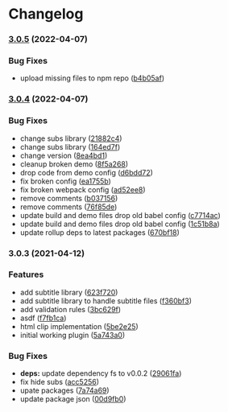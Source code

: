 # Changelog

### [3.0.5](https://www.github.com/donkeyclip/motorcortex-subtitles/compare/v3.0.4...v3.0.5) (2022-04-07)


### Bug Fixes

* upload missing files to npm repo ([b4b05af](https://www.github.com/donkeyclip/motorcortex-subtitles/commit/b4b05afdca461818fc7e85fbb8502c6114328950))

### [3.0.4](https://www.github.com/donkeyclip/motorcortex-subtitles/compare/v3.0.3...v3.0.4) (2022-04-07)


### Bug Fixes

* change subs library ([21882c4](https://www.github.com/donkeyclip/motorcortex-subtitles/commit/21882c407e47c2d6a66c309969fa418b82e8b057))
* change subs library ([164ed7f](https://www.github.com/donkeyclip/motorcortex-subtitles/commit/164ed7ffdee65c790abd67299e5e7bdd328fcf89))
* change version ([8ea4bd1](https://www.github.com/donkeyclip/motorcortex-subtitles/commit/8ea4bd10b890a5eb94ecdfb40eaf60875f82d35c))
* cleanup broken demo ([8f5a268](https://www.github.com/donkeyclip/motorcortex-subtitles/commit/8f5a2682ede5d6f6ab282f4a042d131e470fce50))
* drop code from demo config ([d6bdd72](https://www.github.com/donkeyclip/motorcortex-subtitles/commit/d6bdd721ab050c9a87f7b945448b70d172dfab94))
* fix broken config ([ea1755b](https://www.github.com/donkeyclip/motorcortex-subtitles/commit/ea1755bc22092f2aa7ce9d8f233ec99aa6eaa789))
* fix broken webpack config ([ad52ee8](https://www.github.com/donkeyclip/motorcortex-subtitles/commit/ad52ee85b6ab185f81f15fa7e0f284ee0616d39c))
* remove comments ([b037156](https://www.github.com/donkeyclip/motorcortex-subtitles/commit/b037156c3b66645bacbd9fcba7171c875e6f372b))
* remove comments ([76f85de](https://www.github.com/donkeyclip/motorcortex-subtitles/commit/76f85de3b3b2d4c163d12f6e8a5c30cf85463bde))
* update build and demo files drop old babel config ([c7714ac](https://www.github.com/donkeyclip/motorcortex-subtitles/commit/c7714acedafb056d94ca537c4dabdd7e068c49a1))
* update build and demo files drop old babel config ([1c51b8a](https://www.github.com/donkeyclip/motorcortex-subtitles/commit/1c51b8a35af5a8e4ab3ad92762d83574fcf87395))
* update rollup deps to latest packages ([670bf18](https://www.github.com/donkeyclip/motorcortex-subtitles/commit/670bf189d38fc0c244e28fde9332ece8e2bc0859))

### 3.0.3 (2021-04-12)

### Features

- add subtitle library ([623f720](https://www.github.com/donkeyclip/motorcortex-subtitles/commit/623f720284fd796173f17aca8345a9bd0dbc1314))
- add subtitle library to handle subtitle files ([f360bf3](https://www.github.com/donkeyclip/motorcortex-subtitles/commit/f360bf3477237944243bca576d99617dcf1cc1d1))
- add validation rules ([3bc629f](https://www.github.com/donkeyclip/motorcortex-subtitles/commit/3bc629f9f936f57c62d69df9c873b1b506280976))
- asdf ([f7fb1ca](https://www.github.com/donkeyclip/motorcortex-subtitles/commit/f7fb1ca026b1f8b5c81d4933435efab3ac57e557))
- html clip implementation ([5be2e25](https://www.github.com/donkeyclip/motorcortex-subtitles/commit/5be2e25a6080eed189a0f23d2e5725ae28e112b7))
- initial working plugin ([5a743a0](https://www.github.com/donkeyclip/motorcortex-subtitles/commit/5a743a0ac0605a65970376593781af671afe9ee1))

### Bug Fixes

- **deps:** update dependency fs to v0.0.2 ([29061fa](https://www.github.com/donkeyclip/motorcortex-subtitles/commit/29061faa8b74e5f80253335ee612dc8c81d2d0cc))
- fix hide subs ([acc5256](https://www.github.com/donkeyclip/motorcortex-subtitles/commit/acc5256ed11d44af867ae905a5655844ea14f88a))
- upate packages ([7a74a69](https://www.github.com/donkeyclip/motorcortex-subtitles/commit/7a74a69bbcee7d47da3168935f9dbb65a2394859))
- update package json ([00d9fb0](https://www.github.com/donkeyclip/motorcortex-subtitles/commit/00d9fb0b5ebacb73d2f07d653cb5140a6fcda3d5))
